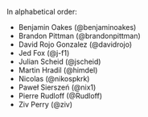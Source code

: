 In alphabetical order:

* Benjamin Oakes (@benjaminoakes)
* Brandon Pittman (@brandonpittman)
* David Rojo Gonzalez (@davidrojo)
* Jed Fox (@j-f1)
* Julian Scheid (@jscheid)
* Martin Hradil (@himdel)
* Nicolas (@nikospkrk)
* Paweł Sierszeń (@nix1)
* Pierre Rudloff (@Rudloff)
* Ziv Perry (@ziv)
